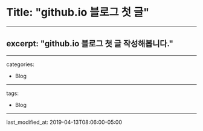 # Title:  "github.io 블로그  첫 글"

___

## excerpt: "github.io 블로그 첫 글 작성해봅니다."

___
categories:

  * Blog

___
tags:

  * Blog

___
last_modified_at: 2019-04-13T08:06:00-05:00

